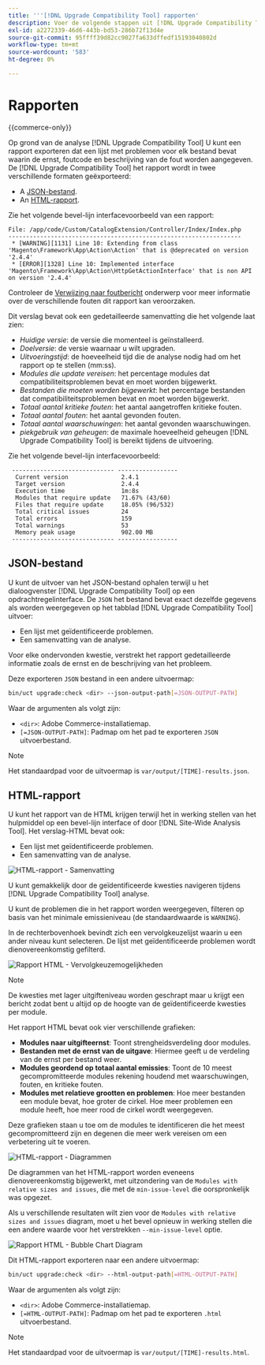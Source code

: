 ```yaml
---
title: '''[!DNL Upgrade Compatibility Tool] rapporten'
description: Voer de volgende stappen uit [!DNL Upgrade Compatibility Tool] op uw Adobe Commerce-project.
exl-id: a2272339-46d6-443b-bd53-286b72f13d4e
source-git-commit: 95ffff39d82cc9027fa633dffedf15193040802d
workflow-type: tm+mt
source-wordcount: '583'
ht-degree: 0%

---
```


# Rapporten

{{commerce-only}}

Op grond van de analyse [!DNL Upgrade Compatibility Tool] U kunt een rapport exporteren dat een lijst met problemen voor elk bestand bevat waarin de ernst, foutcode en beschrijving van de fout worden aangegeven. De [!DNL Upgrade Compatibility Tool] het rapport wordt in twee verschillende formaten geëxporteerd:

- A [JSON-bestand](reports.md#json-file).
- An [HTML-rapport](reports.md#html-report).

Zie het volgende bevel-lijn interfacevoorbeeld van een rapport:

```terminal
File: /app/code/Custom/CatalogExtension/Controller/Index/Index.php
------------------------------------------------------------------
 * [WARNING][1131] Line 10: Extending from class 'Magento\Framework\App\Action\Action' that is @deprecated on version '2.4.4'
 * [ERROR][1328] Line 10: Implemented interface 'Magento\Framework\App\Action\HttpGetActionInterface' that is non API on version '2.4.4'
```

Controleer de [Verwijzing naar foutbericht](../upgrade-compatibility-tool/error-messages.md) onderwerp voor meer informatie over de verschillende fouten dit rapport kan veroorzaken.

Dit verslag bevat ook een gedetailleerde samenvatting die het volgende laat zien:

- *Huidige versie*: de versie die momenteel is geïnstalleerd.
- *Doelversie*: de versie waarnaar u wilt upgraden.
- *Uitvoeringstijd*: de hoeveelheid tijd die de analyse nodig had om het rapport op te stellen (mm:ss).
- *Modules die update vereisen*: het percentage modules dat compatibiliteitsproblemen bevat en moet worden bijgewerkt.
- *Bestanden die moeten worden bijgewerkt*: het percentage bestanden dat compatibiliteitsproblemen bevat en moet worden bijgewerkt.
- *Totaal aantal kritieke fouten*: het aantal aangetroffen kritieke fouten.
- *Totaal aantal fouten*: het aantal gevonden fouten.
- *Totaal aantal waarschuwingen*: het aantal gevonden waarschuwingen.
- *piekgebruik van geheugen*: de maximale hoeveelheid geheugen [!DNL Upgrade Compatibility Tool] is bereikt tijdens de uitvoering.

Zie het volgende bevel-lijn interfacevoorbeeld:

```terminal
 ----------------------------- ----------------- 
  Current version               2.4.1            
  Target version                2.4.4            
  Execution time                1m:8s            
  Modules that require update   71.67% (43/60)   
  Files that require update     18.05% (96/532)  
  Total critical issues         24               
  Total errors                  159              
  Total warnings                53               
  Memory peak usage             902.00 MB        
 ----------------------------- ----------------- 
```

## JSON-bestand

U kunt de uitvoer van het JSON-bestand ophalen terwijl u het dialoogvenster [!DNL Upgrade Compatibility Tool] op een opdrachtregelinterface. De `JSON` het bestand bevat exact dezelfde gegevens als worden weergegeven op het tabblad [!DNL Upgrade Compatibility Tool] uitvoer:

- Een lijst met geïdentificeerde problemen.
- Een samenvatting van de analyse.

Voor elke ondervonden kwestie, verstrekt het rapport gedetailleerde informatie zoals de ernst en de beschrijving van het probleem.

Deze exporteren `JSON` bestand in een andere uitvoermap:

```bash
bin/uct upgrade:check <dir> --json-output-path[=JSON-OUTPUT-PATH]
```

Waar de argumenten als volgt zijn:

- `<dir>`: Adobe Commerce-installatiemap.
- `[=JSON-OUTPUT-PATH]`: Padmap om het pad te exporteren `JSON` uitvoerbestand.

>[!NOTE]
>
> Het standaardpad voor de uitvoermap is `var/output/[TIME]-results.json`.

## HTML-rapport

U kunt het rapport van de HTML krijgen terwijl het in werking stellen van het hulpmiddel op een bevel-lijn interface of door [!DNL Site-Wide Analysis Tool]. Het verslag-HTML bevat ook:

- Een lijst met geïdentificeerde problemen.
- Een samenvatting van de analyse.

![HTML-rapport - Samenvatting](../../assets/upgrade-guide/uct-html-summary.png)

U kunt gemakkelijk door de geïdentificeerde kwesties navigeren tijdens [!DNL Upgrade Compatibility Tool] analyse.

U kunt de problemen die in het rapport worden weergegeven, filteren op basis van het minimale emissieniveau (de standaardwaarde is `WARNING`).

In de rechterbovenhoek bevindt zich een vervolgkeuzelijst waarin u een ander niveau kunt selecteren. De lijst met geïdentificeerde problemen wordt dienovereenkomstig gefilterd.

![Rapport HTML - Vervolgkeuzemogelijkheden](../../assets/upgrade-guide/uct-html-filtered-issues-list.png)

>[!NOTE]
>
> De kwesties met lager uitgifteniveau worden geschrapt maar u krijgt een bericht zodat bent u altijd op de hoogte van de geïdentificeerde kwesties per module.

Het rapport HTML bevat ook vier verschillende grafieken:

- **Modules naar uitgifteernst**: Toont strengheidsverdeling door modules.
- **Bestanden met de ernst van de uitgave**: Hiermee geeft u de verdeling van de ernst per bestand weer.
- **Modules geordend op totaal aantal emissies**: Toont de 10 meest gecompromitteerde modules rekening houdend met waarschuwingen, fouten, en kritieke fouten.
- **Modules met relatieve grootten en problemen**: Hoe meer bestanden een module bevat, hoe groter de cirkel. Hoe meer problemen een module heeft, hoe meer rood de cirkel wordt weergegeven.

Deze grafieken staan u toe om de modules te identificeren die het meest gecompromitteerd zijn en degenen die meer werk vereisen om een verbetering uit te voeren.

![HTML-rapport - Diagrammen](../../assets/upgrade-guide/uct-html-diagrams.png)

De diagrammen van het HTML-rapport worden eveneens dienovereenkomstig bijgewerkt, met uitzondering van de `Modules with relative sizes and issues`, die met de `min-issue-level` die oorspronkelijk was opgezet.

Als u verschillende resultaten wilt zien voor de `Modules with relative sizes and issues` diagram, moet u het bevel opnieuw in werking stellen die een andere waarde voor het verstrekken `--min-issue-level` optie.

![Rapport HTML - Bubble Chart Diagram](../../assets/upgrade-guide/uct-html-filtered-diagrams.png)

Dit HTML-rapport exporteren naar een andere uitvoermap:

```bash
bin/uct upgrade:check <dir> --html-output-path[=HTML-OUTPUT-PATH]
```

Waar de argumenten als volgt zijn:

- `<dir>`: Adobe Commerce-installatiemap.
- `[=HTML-OUTPUT-PATH]`: Padmap om het pad te exporteren `.html` uitvoerbestand.

>[!NOTE]
>
> Het standaardpad voor de uitvoermap is `var/output/[TIME]-results.html`.
